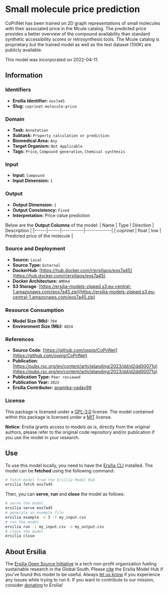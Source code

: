 # Small molecule price prediction

CoPriNet has been trained on 2D graph representations of small molecules with their associated price in the Mcule catalog. The predicted price provides a better overview of the compound availability than standard synthetic accessibility scores or retrosynthesis tools. The Mcule catalog is proprietary but the trained model as well as the test dataset (100K) are publicly available.

This model was incorporated on 2022-04-11.

## Information
### Identifiers
- **Ersilia Identifier:** `eos7a45`
- **Slug:** `coprinet-molecule-price`

### Domain
- **Task:** `Annotation`
- **Subtask:** `Property calculation or prediction`
- **Biomedical Area:** `Any`
- **Target Organism:** `Not Applicable`
- **Tags:** `Price`, `Compound generation`, `Chemical synthesis`

### Input
- **Input:** `Compound`
- **Input Dimension:** `1`

### Output
- **Output Dimension:** `1`
- **Output Consistency:** `Fixed`
- **Interpretation:** Price value prediction

Below are the **Output Columns** of the model:
| Name | Type | Direction | Description |
|------|------|-----------|-------------|
| coprinet | float | low | Predicted price of the molecule |


### Source and Deployment
- **Source:** `Local`
- **Source Type:** `External`
- **DockerHub**: [https://hub.docker.com/r/ersiliaos/eos7a45](https://hub.docker.com/r/ersiliaos/eos7a45)
- **Docker Architecture:** `AMD64`
- **S3 Storage**: [https://ersilia-models-zipped.s3.eu-central-1.amazonaws.com/eos7a45.zip](https://ersilia-models-zipped.s3.eu-central-1.amazonaws.com/eos7a45.zip)

### Resource Consumption
- **Model Size (Mb):** `704`
- **Environment Size (Mb):** `4024`


### References
- **Source Code**: [https://github.com/oxpig/CoPriNet](https://github.com/oxpig/CoPriNet)
- **Publication**: [https://pubs.rsc.org/en/content/articlelanding/2023/dd/d2dd00071g](https://pubs.rsc.org/en/content/articlelanding/2023/dd/d2dd00071g)
- **Publication Type:** `Peer reviewed`
- **Publication Year:** `2022`
- **Ersilia Contributor:** [anamika-yadav99](https://github.com/anamika-yadav99)

### License
This package is licensed under a [GPL-3.0](https://github.com/ersilia-os/ersilia/blob/master/LICENSE) license. The model contained within this package is licensed under a [MIT](LICENSE) license.

**Notice**: Ersilia grants access to models _as is_, directly from the original authors, please refer to the original code repository and/or publication if you use the model in your research.


## Use
To use this model locally, you need to have the [Ersilia CLI](https://github.com/ersilia-os/ersilia) installed.
The model can be **fetched** using the following command:
```bash
# fetch model from the Ersilia Model Hub
ersilia fetch eos7a45
```
Then, you can **serve**, **run** and **close** the model as follows:
```bash
# serve the model
ersilia serve eos7a45
# generate an example file
ersilia example -n 3 -f my_input.csv
# run the model
ersilia run -i my_input.csv -o my_output.csv
# close the model
ersilia close
```

## About Ersilia
The [Ersilia Open Source Initiative](https://ersilia.io) is a tech non-profit organization fueling sustainable research in the Global South.
Please [cite](https://github.com/ersilia-os/ersilia/blob/master/CITATION.cff) the Ersilia Model Hub if you've found this model to be useful. Always [let us know](https://github.com/ersilia-os/ersilia/issues) if you experience any issues while trying to run it.
If you want to contribute to our mission, consider [donating](https://www.ersilia.io/donate) to Ersilia!
